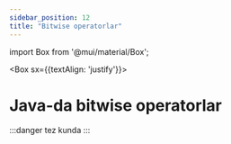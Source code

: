 ```yaml
--- 
sidebar_position: 12
title: "Bitwise operatorlar" 
--- 
```


import Box from '@mui/material/Box'; 


<Box sx={{textAlign: 'justify'}}>

# Java-da bitwise  operatorlar

:::danger tez kunda
:::
</Box>